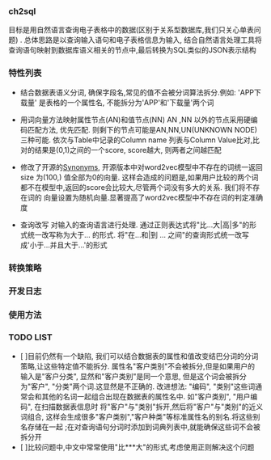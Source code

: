 ### ch2sql
目标是用自然语言查询电子表格中的数据(区别于关系型数据库,我们只关心单表问题) . 总体思路是以查询输入语句和电子表格信息为输入,
结合自然语言处理工具将查询语句映射到数据库语义相关的节点中,最后转换为SQL类似的JSON表示结构
### 特性列表
- 结合数据表语义分词, 确保字段名,常见的值不会被分词算法拆分.例如: 'APP下载量' 是表格的一个属性名, 不能拆分为'APP'和'下载量'两个词

- 用词向量方法映射属性节点(AN)和值节点(NN)
AN ,NN 以外的节点采用硬编码匹配方法, 优先匹配. 则剩下的节点可能是AN,NN,UN(UNKNOWN NODE)
三种可能. 依次与Table中记录的Column name 列表与Column Value比对,比对的结果是(0,1)之间的一个score,
score越大, 则两者之间越匹配

- 修改了开源的[Synonyms](https://github.com/huyingxi/Synonyms), 开源版本中对word2vec模型中不存在的词统一返回size 为(100,)
值全部为0的向量. 这样会造成的问题是,如果用户比较的两个词都不在模型中,返回的score会比较大,尽管两个词没有多大的关系. 我们将不存在词的
向量设置为随机向量.显著提高了word2vec模型中不存在词的判定准确度

- 查询改写
对输入的查询语言进行处理. 通过正则表达式将"比...大|高|多"的形式统一改写称为大于... 的形式. 将"在...和|到 ... 之间"的查询形式统一改写成'小于...并且大于...'的形式

### 转换策略

### 开发日志

### 使用方法

### TODO LIST
- [ ]目前仍然有一个缺陷, 我们可以结合数据表的属性和值改变结巴分词的分词策略,让这些特定值不能拆分. 属性名"客户类别"不会被拆分,但是如果用户的
输入是"客户分类", 显然和"客户类别"是同一个意思, 但是这个词会被拆分为"客户", "分类"两个词.这显然是不正确的.
改进想法: "编码", "类别"这些词通常会和其他的名词一起组合出现在数据表的属性名中. 如"客户类别", "用户编码", 在扫描数据表信息时
将"客户"与"类别"拆开,然后将"客户"与"类别"的近义词组合, 这样会生成很多"客户类别","客户种类"等标准属性名的别名.将这些别名存储在一起
;在对查询语句分词时添加到词典列表中,就能确保这些词不会被拆分开
- [ ]比较问题中,中文中常常使用"比***大"的形式,考虑使用正则解决这个问题

